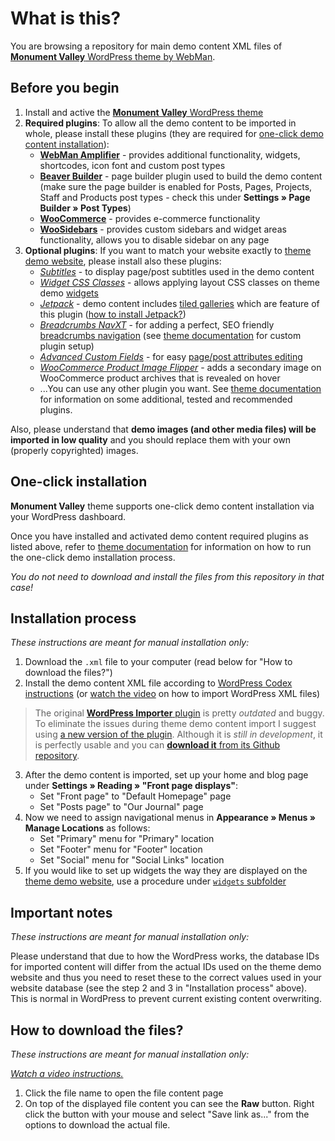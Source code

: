# What is this?

You are browsing a repository for main demo content XML files of [**Monument Valley** WordPress theme by WebMan](https://www.webmandesign.eu/portfolio/monument-valley-wordpress-theme/).


## Before you begin

1. Install and active the [**Monument Valley** WordPress theme](https://www.webmandesign.eu/portfolio/monument-valley-wordpress-theme/)
2. **Required plugins**: To allow all the demo content to be imported in whole, please install these plugins (they are required for [one-click demo content installation](#one-click-installation)):
    * [**WebMan Amplifier**](https://wordpress.org/plugins/webman-amplifier/) - provides additional functionality, widgets, shortcodes, icon font and custom post types
    * [**Beaver Builder**](https://wordpress.org/plugins/beaver-builder-lite-version/) - page builder plugin used to build the demo content (make sure the page builder is enabled for Posts, Pages, Projects, Staff and Products post types - check this under **Settings &raquo; Page Builder &raquo; Post Types**)
    * [**WooCommerce**](https://wordpress.org/plugins/woocommerce/) - provides e-commerce functionality
    * [**WooSidebars**](https://wordpress.org/plugins/woosidebars/) - provides custom sidebars and widget areas functionality, allows you to disable sidebar on any page
3. **Optional plugins**: If you want to match your website exactly to [theme demo website](http://themedemos.webmandesign.eu/monument-valley/), please install also these plugins: 
    * [*Subtitles*](https://wordpress.org/plugins/subtitles/) - to display page/post subtitles used in the demo content
    * [*Widget CSS Classes*](https://wordpress.org/plugins/widget-css-classes/) - allows applying layout CSS classes on theme demo [widgets](https://github.com/webmandesign/demo-content/tree/master/monument-valley/widgets)
    * [*Jetpack*](https://wordpress.org/plugins/jetpack/) - demo content includes [tiled galleries](https://jetpack.me/support/tiled-galleries/) which are feature of this plugin ([how to install Jetpack?](https://jetpack.com/support/installing-jetpack/))
    * [*Breadcrumbs NavXT*](https://wordpress.org/plugins/breadcrumb-navxt/) - for adding a perfect, SEO friendly [breadcrumbs navigation](http://en.wikipedia.org/wiki/Breadcrumb_%28navigation%29) (see [theme documentation](https://www.webmandesign.eu/manual/monument-valley/#breadcrumbs) for custom plugin setup)
    * [*Advanced Custom Fields*](https://wordpress.org/plugins/advanced-custom-fields/) - for easy [page/post attributes editing](https://www.webmandesign.eu/manual/monument-valley/#custom-fields)
    * [*WooCommerce Product Image Flipper*](https://wordpress.org/plugins/woocommerce-product-image-flipper/) - adds a secondary image on WooCommerce product archives that is revealed on hover
    * ...You can use any other plugin you want. See [theme documentation](https://www.webmandesign.eu/manual/monument-valley/#plugins-others) for information on some additional, tested and recommended plugins.

Also, please understand that **demo images (and other media files) will be imported in low quality** and you should replace them with your own (properly copyrighted) images.


## One-click installation

**Monument Valley** theme supports one-click demo content installation via your WordPress dashboard.

Once you have installed and activated demo content required plugins as listed above, refer to [theme documentation](https://www.webmandesign.eu/manual/monument-valley/#demo-content) for information on how to run the one-click demo installation process.

*You do not need to download and install the files from this repository in that case!*


## Installation process

*These instructions are meant for manual installation only:*

1. Download the `.xml` file to your computer (read below for "How to download the files?")
2. Install the demo content XML file according to [WordPress Codex instructions](http://codex.wordpress.org/Importing_Content#WordPress) (or [watch the video](https://webdesign.tutsplus.com/courses/a-beginners-guide-to-using-wordpress/lessons/wordpress-tools) on how to import WordPress XML files)
  > The original [**WordPress Importer** plugin](https://wordpress.org/plugins/wordpress-importer/) is pretty *outdated* and buggy. To eliminate the issues during theme demo content import I suggest using [a new version of the plugin](https://github.com/humanmade/WordPress-Importer). Although it is *still in development*, it is perfectly usable and you can [**download it** from its Github repository](https://github.com/humanmade/WordPress-Importer#how-do-i-use-it).
3. After the demo content is imported, set up your home and blog page under **Settings &raquo; Reading &raquo; "Front page displays"**:
    * Set "Front page" to "Default Homepage" page
    * Set "Posts page" to "Our Journal" page
4. Now we need to assign navigational menus in **Appearance &raquo; Menus &raquo; Manage Locations** as follows:
    * Set "Primary" menu for "Primary" location
    * Set "Footer" menu for "Footer" location
    * Set "Social" menu for "Social Links" location
5. If you would like to set up widgets the way they are displayed on the [theme demo website](http://themedemos.webmandesign.eu/monument-valley/), use a procedure under [`widgets` subfolder](https://github.com/webmandesign/demo-content/tree/master/monument-valley/widgets)


## Important notes

*These instructions are meant for manual installation only:*

Please understand that due to how the WordPress works, the database IDs for imported content will differ from the actual IDs used on the theme demo website and thus you need to reset these to the correct values used in your website database (see the step 2 and 3 in "Installation process" above). This is normal in WordPress to prevent current existing content overwriting.


## How to download the files?

*These instructions are meant for manual installation only:*

*[Watch a video instructions.](https://vimeo.com/170576209)*

1. Click the file name to open the file content page
2. On top of the displayed file content you can see the **Raw** button. Right click the button with your mouse and select "Save link as..." from the options to download the actual file.
